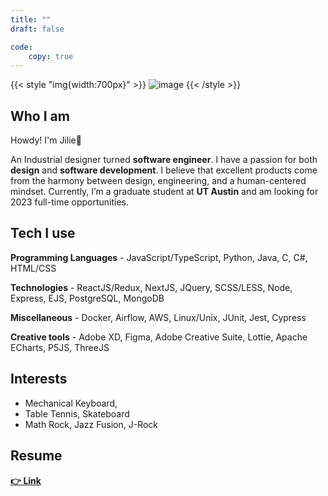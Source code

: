 ```yaml
---
title: ""
draft: false

code:
    copy: true
---
```


{{< style "img{width:700px}" >}}
![image](/images/about.png)
{{< /style >}}

## Who I am 
Howdy! I'm Jilie👋

An Industrial designer turned **software engineer**. I have a passion for both **design** and **software development**. I believe that excellent products come from the harmony between design, engineering, and a human-centered mindset. Currently, I’m a graduate student at **UT Austin** and am looking for 2023 full-time opportunities.

## Tech I use 

**Programming Languages**
    - JavaScript/TypeScript, Python, Java, C, C#, HTML/CSS

**Technologies**
    - ReactJS/Redux, NextJS, JQuery, SCSS/LESS, Node, Express, EJS, PostgreSQL, MongoDB 

**Miscellaneous**
    - Docker, Airflow, AWS, Linux/Unix, JUnit, Jest, Cypress

**Creative tools**
    - Adobe XD, Figma, Adobe Creative Suite, Lottie, Apache ECharts, P5JS, ThreeJS

## Interests
- Mechanical Keyboard, 
- Table Tennis, Skateboard
- Math Rock, Jazz Fusion, J-Rock

## Resume
[**👉 Link**](https://drive.google.com/file/d/170yQlPZG4XqQsc-fzWDiDSq739l3lhSD/view?usp=sharing)
